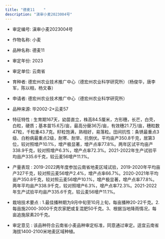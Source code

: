 ```yaml
---
title: "德麦11	"
description: "滇审小麦2023004号"
---
```

* 审定编号:  滇审小麦2023004号

*  作物名称:  小麦

*  品种名称:  德麦11	

*  审定年份:  2023

*  审定单位:  云南省

* 育种者:  德宏州农业技术推广中心（德宏州农业科学研究所）（杨俊华，唐李军，陈以相，杨文春）

*  申请者:  德宏州农业技术推广中心（德宏州农业科学研究所）

*  品种来源:  毕2002-2×云麦57

*  特征特性 : 
生育期167天，幼苗直立，株高84.5厘米，方形穗，长芒，白壳，白粒，硬质；基本苗15.6万/亩，最高分蘖36万/亩，有效穗21.7万/亩，穗粒数47粒，千粒重43.7克。籽粒饱满，熟相好，易落粒。田间抗性：条锈最重点3级、白粉病最重点2级，耐寒、耐旱、抗倒伏。平均亩产350.8千克，居第3位，较对照增产10.1%，增产极显著，增产点率77.8%。两年区试平均亩产338.9千克，较对照增产6.3%，增产点率72.3%。2021-2022年生产试验平均亩产335.6千克，较云麦56增产11.1%。
 
*  产量表现 : 
2019-2022两年度参加云南省地麦区域试验，2019-2020年平均亩产327千克，较对照云麦56增产2.4%，增产点率66.7%。2020-2021年平均亩产350.8千克，较对照云麦56增产10.1%，增产极显著，增产点率77.8%。两年平均亩产338.9千克，较对照增产6.3%，增产点率72.3%。2021-2022年生产试验平均亩产335.6千克，较云麦56增产11.1%。

*  栽培技术要点 : 
1.最佳播种期为9月中旬至10月上旬，每亩播种20-22千克。2.每亩施2000-3000千克农家肥或复混肥50千克。3、根据当地降雨情况，每亩追施尿素20千克。

*  审定意见 : 
该品种符合云南省小麦品种审定标准，同意通过审定。适宜云南省海拔1400-2100米地麦区域种植。
